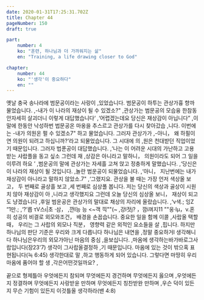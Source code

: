 ```yaml
---
date: 2020-01-31T17:25:31.702Z
title: Chapter 44
pageNumber: 150
draft: true

part:
    number: 4
    ko: "훈련, 하나님과 더 가까워지는 삶"
    en: "Training, a life drawing closer to God"

chapter:
    number: 44
    ko: "'생각'이 중요하다"
    en: ""
---
```

옛날 충국 송나라에 범문공이라는 사랑이 ,있었습니다. 범문공이 하투는 관상가흉 향까 물었습니다. ,-내가 이 나라의 재상이 될 수 있겠소?" ,관상가는 범문공의 모습융 한참동안자세히 살괴더니 이렇게 대답했습니다‘ ,‘어렵겠는데요 당신은 재상감이 아닙니다” ,이 말에 한동안 낙성하번 법문공온 마옹을 추스르고 관상가를 다시 찾아갔습 ,니다. 이번에는 -내가 의원온 펄 수 있겠소7" 하고 물었습니다. 그러자 관상가가 ,-아니， 왜 하필이연 의원이 되려고 하십니까?’라고 되물었습니다. 그 시대에 의 ,원은 천대받던 직업이었기 때문입니다. 그러자 법푼공이 대답했습니다. ,‘나는 이 어려운 시대의 가난하고 고용 받는 샤랍플을 동고 싶소 그런데 재 ,상감은 아니라고 말하니， 의원이라도 되어 그 일을 이루려 하요 ’ ,범운공의 말에 관상가는 자세흘 고쳐 앉고 정충하게 말했습니다. ,‘당신은 이 나라의 재상이 될 것입니다. ,놀란 범운공이 되물었습니다. ,‘아니， 지난번에는 내가 재상감이 아니라고 말하지 않았소.7" ,‘그랬지요. 관상을 불 때는 가장 언저 색상올 보고， 두 번째로 골상흘 보고 ,세 번째로 심상폴 봅니다. 저는 당신의 색상과 골상이 시원치 않아 재상감이 아 ,니라고 생각했지요 그런데 오늘 당신의 심상올 보니， 재상이 되고도 냥겠습니다 ,후일 범운공은 관상가의 말대로 채상의 자리에 올랐습니다. ,‘ν색.; 잉Z “1만.; ,‘?’릅 τV스ι|초 ·삼， ,깐I능 능 <~객 끽""(~ ,강l젓j? ，깜i껴지11 ""웅·lμ，ν.혼히 성공의 비결로 외모와조건， 배경을 손꼽습니다. 중요한 일을 함께 이콜 ,사랍올 택할 때， 우리는 그 사랍의 외모나 직분， 영향력 같은 외적인 요소들을 살 ,핍니다. 하지만 하나님의 판단 기준은 우리와 크게 다릅니다 하나님은 내연을 ,정말 중요하거l 생각해니다 하나님은우리의 외모가아닌 마음의 중심 ,을보십니다. ,마옴에 생각하는바가바로그사랍입니다(장23'7) 생각이 그사랍올결정하 ,기 때문입니다. 마옴에 있는 것이 밖으혹 표현됩니다(늑 6:45) 생각한대로 말 ,하고 행동하게 되어 있습니다. 그렇다면 마땅히 우리 마옴에 품어야 할 생 ,각은어떤것일까요? ,

끝으로 형제틀아 우엇에든지 참되며 무엇에든지 경건하며 무엇에든지 옳으며 ,우엇에든지 정결하며 무엇에든지 사랑받윤 만하며 무엇에든지 칭찬받완 만하며 ,우슨 덕이 있든지 무슨 기험이 있든지 이것틀올 생각하라(밴 4:8)
